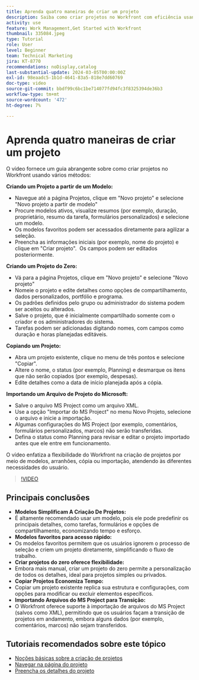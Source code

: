 ```yaml
---
title: Aprenda quatro maneiras de criar um projeto
description: Saiba como criar projetos no Workfront com eficiência usando modelos, começando do zero, copiando projetos existentes ou importando arquivos do Microsoft Project, personalizados para diversas necessidades do usuário.
activity: use
feature: Work Management,Get Started with Workfront
thumbnail: 335084.jpeg
type: Tutorial
role: User
level: Beginner
team: Technical Marketing
jira: KT-8770
recommendations: noDisplay,catalog
last-substantial-update: 2024-03-05T00:00:00Z
exl-id: 98eaadc5-1b1d-4641-83a5-818e7dd60769
doc-type: video
source-git-commit: bbdf99c6bc1be714077fd94fc3f8325394de36b3
workflow-type: tm+mt
source-wordcount: '472'
ht-degree: 7%

---
```


# Aprenda quatro maneiras de criar um projeto

O vídeo fornece um guia abrangente sobre como criar projetos no Workfront usando vários métodos:

**Criando um Projeto a partir de um Modelo:**

* Navegue até a página Projetos, clique em &quot;Novo projeto&quot; e selecione &quot;Novo projeto a partir de modelo&quot; &#x200B;
* Procure modelos ativos, visualize resumos (por exemplo, duração, proprietário, resumo da tarefa, formulários personalizados) e selecione um modelo. &#x200B;
* Os modelos favoritos podem ser acessados diretamente para agilizar a seleção. &#x200B;
* Preencha as informações iniciais (por exemplo, nome do projeto) e clique em &quot;Criar projeto&quot;. &#x200B; Os campos podem ser editados posteriormente. &#x200B;

**Criando um Projeto do Zero:**

* Vá para a página Projetos, clique em &quot;Novo projeto&quot; e selecione &quot;Novo projeto&quot; &#x200B;
* Nomeie o projeto e edite detalhes como opções de compartilhamento, dados personalizados, portfólio e programa. &#x200B;
* Os padrões definidos pelo grupo ou administrador do sistema podem ser aceitos ou alterados. &#x200B;
* Salve o projeto, que é inicialmente compartilhado somente com o criador e os administradores do sistema. &#x200B;
* Tarefas podem ser adicionadas digitando nomes, com campos como duração e horas planejadas editáveis. &#x200B;

**Copiando um Projeto:**

* Abra um projeto existente, clique no menu de três pontos e selecione &quot;Copiar&quot;.&#x200B;
* Altere o nome, o status (por exemplo, Planning) e desmarque os itens que não serão copiados (por exemplo, despesas). &#x200B;
* Edite detalhes como a data de início planejada após a cópia. &#x200B;

**Importando um Arquivo de Projeto do Microsoft:**

* Salve o arquivo MS Project como um arquivo XML. &#x200B;
* Use a opção &quot;Importar do MS Project&quot; no menu Novo Projeto, selecione o arquivo e inicie a importação. &#x200B;
* Algumas configurações do MS Project (por exemplo, comentários, formulários personalizados, marcos) não serão transferidas. &#x200B;
* Defina o status como Planning para revisar e editar o projeto importado antes que ele entre em funcionamento. &#x200B;


O vídeo enfatiza a flexibilidade do Workfront na criação de projetos por meio de modelos, arranhões, cópia ou importação, atendendo às diferentes necessidades do usuário. &#x200B;

>[!VIDEO](https://video.tv.adobe.com/v/335084/?quality=12&learn=on&enablevpops=1)

## Principais conclusões

* **Modelos Simplificam A Criação De Projetos:**
* É altamente recomendado usar um modelo, pois ele pode predefinir os principais detalhes, como tarefas, formulários e opções de compartilhamento, economizando tempo e esforço. &#x200B;
* **Modelos favoritos para acesso rápido:**
* Os modelos favoritos permitem que os usuários ignorem o processo de seleção e criem um projeto diretamente, simplificando o fluxo de trabalho. &#x200B;
* **Criar projetos do zero oferece flexibilidade:**
* Embora mais manual, criar um projeto do zero permite a personalização de todos os detalhes, ideal para projetos simples ou privados. &#x200B;
* **Copiar Projetos Economiza Tempo:**
* Copiar um projeto existente replica sua estrutura e configurações, com opções para modificar ou excluir elementos específicos. &#x200B;
* **Importando Arquivos do MS Project para Transição:**
* O Workfront oferece suporte à importação de arquivos do MS Project (salvos como XML), permitindo que os usuários façam a transição de projetos em andamento, embora alguns dados (por exemplo, comentários, marcos) não sejam transferidos. &#x200B;



## Tutoriais recomendados sobre este tópico

* [Noções básicas sobre a criação de projetos](/help/manage-work/projects/understand-basic-project-creation.md)
* [Navegar na página do projeto](/help/manage-work/projects/navigate-the-project-page.md)
* [Preencha os detalhes do projeto](/help/manage-work/projects/fill-in-the-project-details.md)

